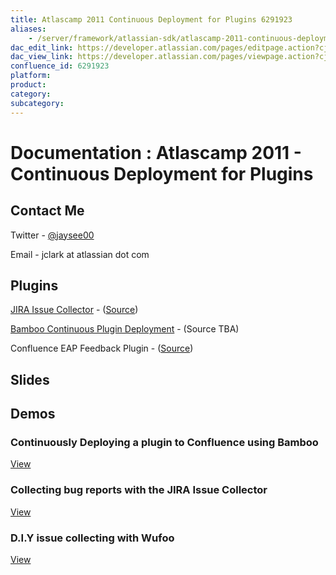 ```yaml
---
title: Atlascamp 2011 Continuous Deployment for Plugins 6291923
aliases:
    - /server/framework/atlassian-sdk/atlascamp-2011-continuous-deployment-for-plugins-6291923.html
dac_edit_link: https://developer.atlassian.com/pages/editpage.action?cjm=wozere&pageId=6291923
dac_view_link: https://developer.atlassian.com/pages/viewpage.action?cjm=wozere&pageId=6291923
confluence_id: 6291923
platform:
product:
category:
subcategory:
---
```

# Documentation : Atlascamp 2011 - Continuous Deployment for Plugins

## Contact Me

Twitter - <a href="https://twitter.com/jaysee00" class="external-link">@jaysee00</a>

Email - jclark at atlassian dot com

## Plugins

<a href="https://plugins.atlassian.com/plugin/details/583856" class="external-link">JIRA Issue Collector</a> - (<a href="https://bitbucket.org/knecht_andreas/jira-issue-collector-plugin/" class="external-link">Source</a>)

<a href="https://plugins.atlassian.com/plugin/details/602870" class="external-link">Bamboo Continuous Plugin Deployment</a> - (Source TBA)

Confluence EAP Feedback Plugin - (<a href="https://bitbucket.org/sherif/confluence-eap-feedback-plugin" class="external-link">Source</a>)

## Slides

## Demos

### Continuously Deploying a plugin to Confluence using Bamboo

[View](attachments/6291923/6488103.swf)

### Collecting bug reports with the JIRA Issue Collector

[View](attachments/6291923/6488104.swf)

### D.I.Y issue collecting with Wufoo

[View](attachments/6291923/6488105.swf)
















































































































































































































































































































